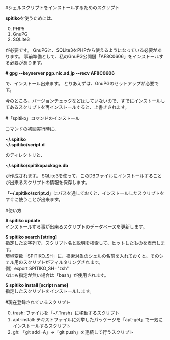 #シェルスクリプトをインストールするためのスクリプト

**spitiko**を使うためには、  

0. PHP5
0. GnuPG
0. SQLite3

が必要です。
GnuPGと、SQLite3をPHPから使えるようになっている必要があります。
事前準備として、私のGnuPG公開鍵「AF8C0606」をインストールする必要があります。

**\# gpg --keyserver pgp.nic.ad.jp --recv AF8C0606**

で、インストール出来ます。
とりあえずは、GnuPGのセットアップが必要です。

今のところ、バージョンチェックなどはしていないので、すでにインストールしてあるスクリプトを再インストールすると、上書きされます。

#「spitiko」コマンドのインストール

コマンドの初回実行時に、

**~/.spitiko**  
**~/.spitiko/script.d**

のディレクトリと、

**~/.spitiko/spitikopackage.db**

が作成されます。 SQLite3を使って、このDBファイルにインストールすることが出来るスクリプトの情報を保存します。

「**~/.spitiko/script.d**」にパスを通しておくと、インストールしたスクリプトをすぐに使うことが出来ます。

#使い方

**$ spitiko update**  
インストールする事が出来るスクリプトのデータベースを更新します。

**$ spitiko search [string]**  
指定した文字列で、スクリプト名と説明を検索して、ヒットしたものを表示します。  
環境変数「SPITIKO_SH」に、検索対象のシェルの名前を入れておくと、そのシェル用のスクリプトがフィルタリングされます。  
例）export SPITIKO_SH="zsh"  
なにも指定が無い場合は「bash」が使用されます。

**$ spitiko install [script name]**  
指定したスクリプトをインストールします。

#現在登録されているスクリプト

0. trash: ファイルを「~/.Trash」に移動するスクリプト
0. apt-install: テキストファイルに列挙したパッケージを「apt-get」で一気にインストールするスクリプト
0. gh: 「git add -A」→「git push」を連続して行うスクリプト
